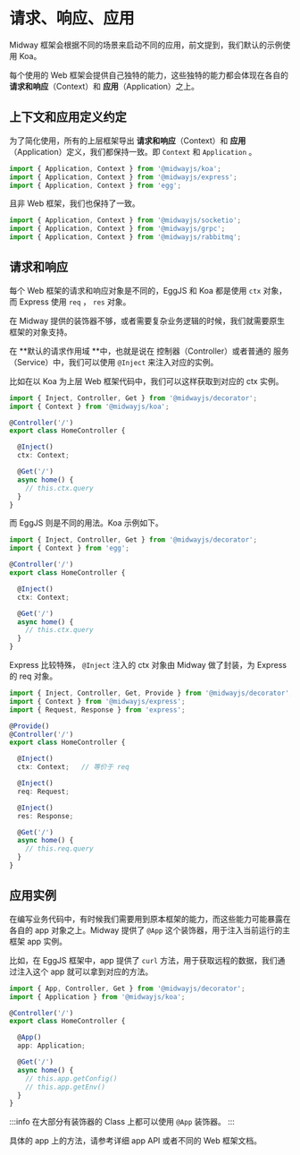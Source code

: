# 请求、响应、应用

Midway 框架会根据不同的场景来启动不同的应用，前文提到，我们默认的示例使用 Koa。


每个使用的 Web 框架会提供自己独特的能力，这些独特的能力都会体现在各自的 **请求和响应**（Context）和 **应用**（Application）之上。
## 上下文和应用定义约定


为了简化使用，所有的上层框架导出 **请求和响应**（Context）和 **应用**（Application）定义，我们都保持一致。即 `Context` 和 `Application` 。
```typescript
import { Application, Context } from '@midwayjs/koa';
import { Application, Context } from '@midwayjs/express';
import { Application, Context } from 'egg';
```
且非 Web 框架，我们也保持了一致。
```typescript
import { Application, Context } from '@midwayjs/socketio';
import { Application, Context } from '@midwayjs/grpc';
import { Application, Context } from '@midwayjs/rabbitmq';
```
## 请求和响应


每个 Web 框架的请求和响应对象是不同的，EggJS 和 Koa 都是使用 `ctx` 对象，而 Express 使用 `req` ， `res` 对象。


在 Midway 提供的装饰器不够，或者需要复杂业务逻辑的时候，我们就需要原生框架的对象支持。


在 **默认的请求作用域 **中，也就是说在 控制器（Controller）或者普通的 服务（Service）中，我们可以使用 `@Inject` 来注入对应的实例。


比如在以 Koa 为上层 Web 框架代码中，我们可以这样获取到对应的 ctx 实例。

```typescript
import { Inject, Controller, Get } from '@midwayjs/decorator';
import { Context } from '@midwayjs/koa';

@Controller('/')
export class HomeController {

  @Inject()
  ctx: Context;

  @Get('/')
  async home() {
    // this.ctx.query
  }
}
```

而 EggJS 则是不同的用法。Koa 示例如下。

```typescript
import { Inject, Controller, Get } from '@midwayjs/decorator';
import { Context } from 'egg';

@Controller('/')
export class HomeController {

  @Inject()
  ctx: Context;

  @Get('/')
  async home() {
    // this.ctx.query
  }
}
```
Express 比较特殊， `@Inject` 注入的 ctx 对象由 Midway 做了封装，为 Express 的 req 对象。
```typescript
import { Inject, Controller, Get, Provide } from '@midwayjs/decorator';
import { Context } from '@midwayjs/express';
import { Request, Response } from 'express';

@Provide()
@Controller('/')
export class HomeController {

  @Inject()
  ctx: Context;   // 等价于 req

  @Inject()
  req: Request;

  @Inject()
  res: Response;

  @Get('/')
  async home() {
    // this.req.query
  }
}
```




## 应用实例


在编写业务代码中，有时候我们需要用到原本框架的能力，而这些能力可能暴露在各自的 app 对象之上。Midway 提供了 `@App` 这个装饰器，用于注入当前运行的主框架 app 实例。


比如，在 EggJS 框架中，app 提供了 `curl` 方法，用于获取远程的数据，我们通过注入这个 app 就可以拿到对应的方法。
```typescript
import { App, Controller, Get } from '@midwayjs/decorator';
import { Application } from '@midwayjs/koa';

@Controller('/')
export class HomeController {

  @App()
  app: Application;

  @Get('/')
  async home() {
    // this.app.getConfig()
    // this.app.getEnv()
  }
}
```
:::info
在大部分有装饰器的 Class 上都可以使用 `@App` 装饰器。
:::

具体的 app 上的方法，请参考详细 app API 或者不同的 Web 框架文档。
